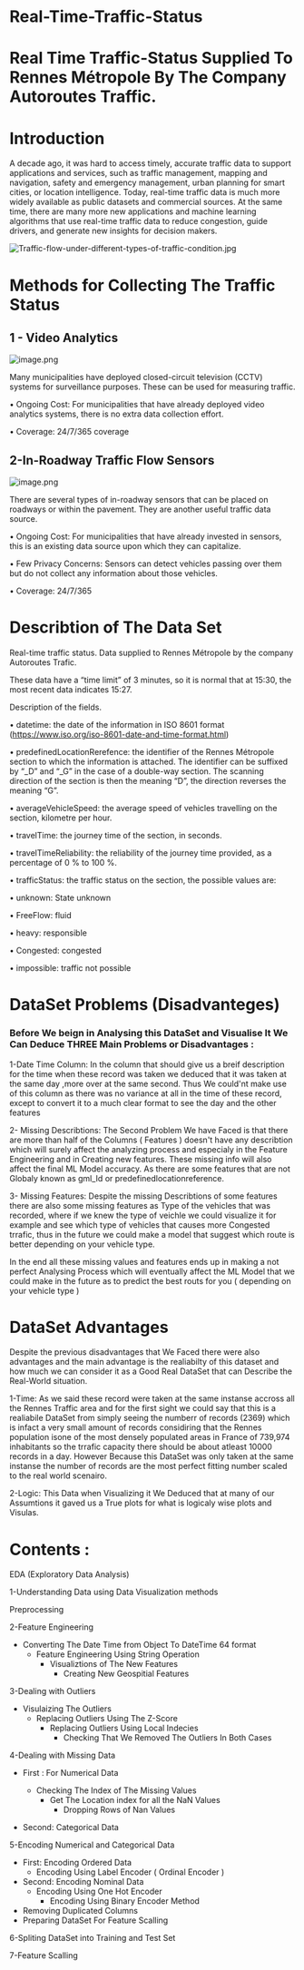 # Real-Time-Traffic-Status
# Real Time Traffic-Status Supplied To Rennes Métropole By The Company Autoroutes Traffic.

#  Introduction

A decade ago, it was hard to access timely, accurate traffic data to support applications and services, such as traffic management, mapping and navigation, safety and emergency management, urban planning for smart cities, or location intelligence. Today, real-time traffic data is much more widely available as public datasets and commercial sources. At the same time, there are many more new applications and machine learning algorithms that use real-time traffic data to reduce congestion, guide drivers, and generate new insights for decision makers. 

![Traffic-flow-under-different-types-of-traffic-condition.jpg](attachment:Traffic-flow-under-different-types-of-traffic-condition.jpg)

#  Methods for Collecting The Traffic Status

## 1 - Video Analytics 

![image.png](attachment:image.png)

Many municipalities have deployed closed-circuit television (CCTV) systems for surveillance purposes. These can be used for measuring traffic.

•	Ongoing Cost: For municipalities that have already deployed video analytics systems, there is no extra data collection effort.

•	Coverage: 24/7/365 coverage

## 2-In-Roadway Traffic Flow Sensors

![image.png](attachment:image.png)

There are several types of in-roadway sensors that can be placed on roadways or within the pavement. They are another useful traffic data source.

•	Ongoing Cost: For municipalities that have already invested in sensors, this is an existing data source upon which they can capitalize.

•	Few Privacy Concerns: Sensors can detect vehicles passing over them but do not collect any information about those vehicles.

•	Coverage: 24/7/365

# Describtion of The Data Set

Real-time traffic status. Data supplied to Rennes Métropole by the company Autoroutes Trafic.

These data have a “time limit” of 3 minutes, so it is normal that at 15:30, the most recent data indicates 15:27.

Description of the fields.

•	datetime: the date of the information in ISO 8601 format (https://www.iso.org/iso-8601-date-and-time-format.html)

•	predefinedLocationRerefence: the identifier of the Rennes Métropole section to which the information is attached. The identifier can be suffixed by “_D” and “_G” in the case of a double-way section. The scanning direction of the section is then the meaning “D”, the direction reverses the meaning “G”.

•	averageVehicleSpeed: the average speed of vehicles travelling on the section, kilometre per hour.

•	travelTime: the journey time of the section, in seconds.

•	travelTimeReliability: the reliability of the journey time provided, as a percentage of 0 % to 100 %.

•	trafficStatus: the traffic status on the section, the possible values are:

•	unknown: State unknown

•	FreeFlow: fluid

•	heavy: responsible

•	Congested: congested

•	impossible: traffic not possible

# DataSet Problems (Disadvanteges)

### Before We beign in Analysing this DataSet and Visualise It We Can Deduce THREE Main Problems or Disadvantages :

1-Date Time Column: In the column that should give us a breif description for the time when these record was taken we deduced that it was taken at the same day ,more over at the same second. 
Thus We could'nt make use of this column as there was no variance at all in the time of these record, except to convert it to a much clear format to see the day and the other features

2- Missing Describtions: The Second Problem We have Faced is that there are more than half of the Columns ( Features ) doesn't have any describtion which will surely affect the analyzing process and especialy in the Feature Engineering and in Creating new features. These missing info will also affect the final ML Model accuracy. As there are some features that are not Globaly known as gml_Id or predefinedlocationreference.

3- Missing Features: Despite the missing Describtions of some features there are also some missing features as Type of the vehicles that was recorded, where if we knew the type of veichle we could visualize it for example and see which type of vehicles that causes more  Congested trrafic, thus in the future we could make a model that suggest which route is better depending on your vehicle type.

In the end all these missing values and features ends up in making a not perfect Analysing Process which will eventually affect the ML Model that we could make in the future as to predict the best routs for you ( depending on your vehicle type ) 

# DataSet Advantages

Despite the previous disadvantages that We Faced there were also advantages and the main advantage is the realiabilty of this dataset and how much we can consider it as a Good Real DataSet that can Describe the Real-World situation.

1-Time: As we said these record were taken at the same instanse accross all the Rennes Traffic area and for the first sight we could say that this is a realiabile DataSet from simply seeing the numberr of records (2369) which is infact a very small amount of records considiring that the Rennes population isone of the most densely populated areas in France of 739,974 inhabitants so the trrafic capacity there should be about atleast 10000 records in a day. However Because this DataSet was only taken at the same instanse the number of records are the most perfect fitting number scaled to the real world scenairo.

2-Logic: This Data when Visualizing it We Deduced that at many of our Assumtions it gaved us a True plots for what is logicaly wise plots and Visulas.  

#  Contents  :

  EDA (Exploratory Data Analysis)
  
1-Understanding Data using Data Visualization methods

  Preprocessing

2-Feature Engineering

   - Converting The Date Time from Object To DateTime 64 format
        - Feature Engineering Using String Operation
          - Visualiztions of The New Features
             - Creating New Geospitial Features
             

          
3-Dealing with Outliers

   - Visulaizing The Outliers
      - Replacing Outliers Using The Z-Score
        - Replacing Outliers Using Local Indecies
          - Checking That We Removed The Outliers In Both Cases

4-Dealing with Missing Data
    
   - First : For Numerical Data
      - Checking The Index of The Missing Values
        - Get The Location index for all the NaN Values
          - Dropping Rows of Nan Values
          
   - Second: Categorical Data

5-Encoding Numerical and Categorical Data
  
   - First: Encoding Ordered Data  
     - Encoding Using Label Encoder ( Ordinal Encoder )
   - Second: Encoding Nominal Data 
      - Encoding Using One Hot Encoder
        - Encoding Using Binary Encoder Method
   - Removing Duplicated Columns
   - Preparing DataSet For Feature Scalling

6-Spliting DataSet into Training and Test Set

7-Feature Scalling
